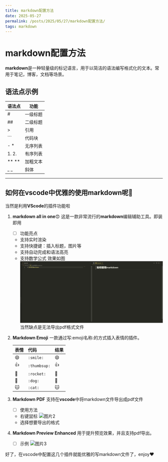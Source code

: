 ```yaml
---
title: markdown配置方法
date: 2025-05-27
permalink: /posts/2025/05/27/markdown配置方法/
tags: markdown
---
```


# markdown配置方法
**markdown**是一种轻量级的标记语言，用于以简洁的语法编写格式化的文本。常用于笔记，博客，文档等场景。
## 语法点示例
|语法点|功能|
|-----|----|
|#|一级标题|
|##|二级标题|
|>|引用|
|```|代码块|
|- *|无序列表|
|1. 2. |有序列表|
|** **|加粗文本|
|_ _|斜体|


---

## 如何在vscode中优雅的使用markdown呢:dog:
当然是利用**VScode**的插件功能啦
1. **markdown all in one**:heart_eyes:
    这是一款非常流行的**markdown**编辑辅助工具。即装即用
    - [ ] 功能亮点
    - 支持实时渲染
    - 支持快捷键：插入标题，图片等
    - 支持自动完成和语法高亮
    - 支持数学公式
    效果如图
    ![图片1](/images/图片1.png)
    当然缺点是无法导出pdf格式文件
2. **Markdown Emoji**
    一款通过写:emoji名称:的方式插入表情的插件。

    | 表情 | 代码 | 结果 |
    |------|------|------|
    |:smile:| `:smile:` | :smile: |
    |:thumbsup:| `:thumbsup:` | :thumbsup: |
    |:rocket:| `:rocket:` | :rocket: |
    |:dog:|`:dog:`|:dog:|
    |:cat:|`:cat:`|:cat:|
3. **Markdown PDF**
    支持在**vscode**中将markdown文件导出成pdf文件
    - [ ] 使用方法
    - 右键鼠标
    ![图片2](/images/图2.png)
    - 选择想要导出的格式
4. **Markdown Preview Enhanced**
    用于提升预览效果，并且支持pdf导出。
    - [ ] 示例
    ![图片3](/images/图3.png)

好了，在vscode中配置这几个插件就能优雅的写markdown文件了，enjoy:heart:


